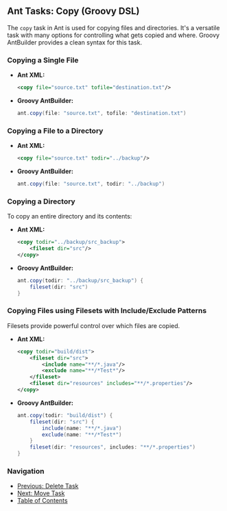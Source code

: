 ## Ant Tasks: Copy (Groovy DSL)

The `copy` task in Ant is used for copying files and directories. It's a versatile task with many options for controlling what gets copied and where. Groovy AntBuilder provides a clean syntax for this task.

### Copying a Single File

*   **Ant XML:**
    ```xml
    <copy file="source.txt" tofile="destination.txt"/>
    ```
*   **Groovy AntBuilder:**
    ```groovy
    ant.copy(file: "source.txt", tofile: "destination.txt")
    ```

### Copying a File to a Directory

*   **Ant XML:**
    ```xml
    <copy file="source.txt" todir="../backup"/>
    ```
*   **Groovy AntBuilder:**
    ```groovy
    ant.copy(file: "source.txt", todir: "../backup")
    ```

### Copying a Directory

To copy an entire directory and its contents:

*   **Ant XML:**
    ```xml
    <copy todir="../backup/src_backup">
        <fileset dir="src"/>
    </copy>
    ```
*   **Groovy AntBuilder:**
    ```groovy
    ant.copy(todir: "../backup/src_backup") {
        fileset(dir: "src")
    }
    ```

### Copying Files using Filesets with Include/Exclude Patterns

Filesets provide powerful control over which files are copied.

*   **Ant XML:**
    ```xml
    <copy todir="build/dist">
        <fileset dir="src">
            <include name="**/*.java"/>
            <exclude name="**/*Test*"/>
        </fileset>
        <fileset dir="resources" includes="**/*.properties"/>
    </copy>
    ```
*   **Groovy AntBuilder:**
    ```groovy
    ant.copy(todir: "build/dist") {
        fileset(dir: "src") {
            include(name: "**/*.java")
            exclude(name: "**/*Test*")
        }
        fileset(dir: "resources", includes: "**/*.properties")
    }
    ```

### Navigation

*   [Previous: Delete Task](08-Ant_Tasks_Delete_Groovy.md)
*   [Next: Move Task](10-Ant_Tasks_Move_Groovy.md)
*   [Table of Contents](00-Introduction_Groovy_Ant_Manual.md)
